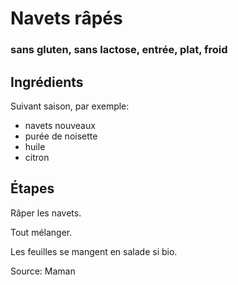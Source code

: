 # Navets râpés
### sans gluten, sans lactose, entrée, plat, froid

## Ingrédients

Suivant saison, par exemple:

- navets nouveaux
- purée de noisette
- huile
- citron

## Étapes

Râper les navets.

Tout mélanger.

Les feuilles se mangent en salade si bio.

Source: Maman
